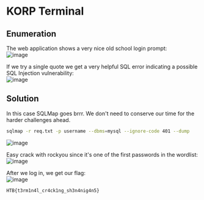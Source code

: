 # KORP Terminal

## Enumeration

The web application shows a very nice old school login prompt:  
![image](https://github.com/LazyTitan33/CTF-Writeups/assets/80063008/876db01f-d0b7-49c1-850e-c6ee07b9a4e7)

If we try a single quote we get a very helpful SQL error indicating a possible SQL Injection vulnerability:  
![image](https://github.com/LazyTitan33/CTF-Writeups/assets/80063008/8ae2a9db-a3ba-41d6-9670-16ad6b5de537)

## Solution
In this case SQLMap goes brrr. We don't need to conserve our time for the harder challenges ahead.
```bash
sqlmap -r req.txt -p username --dbms=mysql --ignore-code 401 --dump
```
![image](https://github.com/LazyTitan33/CTF-Writeups/assets/80063008/f3d0ba4a-c63e-46dd-9e9b-4f3db1f2549f)

Easy crack with rockyou since it's one of the first passwords in the wordlist:  
![image](https://github.com/LazyTitan33/CTF-Writeups/assets/80063008/f26d7b15-ca8d-43bf-a7a5-795a2284d6d1)

After we log in, we get our flag:  
![image](https://github.com/LazyTitan33/CTF-Writeups/assets/80063008/473d9508-41fe-463a-9ec2-9c5b72488f31)

`HTB{t3rm1n4l_cr4ck1ng_sh3n4nig4n5}`
